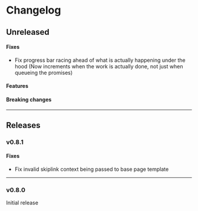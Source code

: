 # Changelog

## Unreleased

#### Fixes

- Fix progress bar racing ahead of what is actually happening under the hood (Now increments when the work is actually done, not just when queueing the promises)

#### Features

#### Breaking changes

---

## Releases

### v0.8.1

#### Fixes

- Fix invalid skiplink context being passed to base page template

---

### v0.8.0

Initial release

